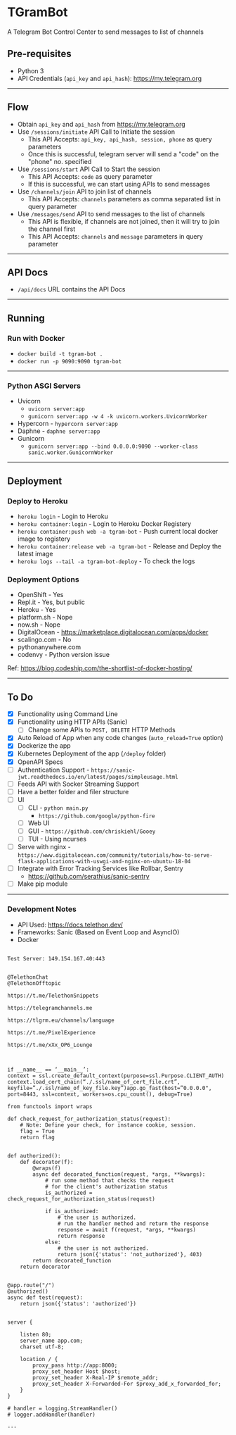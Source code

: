 TGramBot
===

A Telegram Bot Control Center to send messages to list of channels


## Pre-requisites

- Python 3
- API Credentials (`api_key` and `api_hash`): https://my.telegram.org

---

## Flow

- Obtain `api_key` and `api_hash` from https://my.telegram.org
- Use `/sessions/initiate` API Call to Initiate the session
  - This API Accepts: `api_key, api_hash, session, phone` as query parameters
  - Once this is successful, telegram server will send a "code" on the "phone" no. specified
- Use `/sessions/start` API Call to Start the session
  - This API Accepts: `code` as query parameter
  - If this is successful, we can start using APIs to send messages
- Use `/channels/join` API to join list of channels
  - This API Accepts: `channels` parameters as comma separated list in query parameter
- Use `/messages/send` API to send messages to the list of channels
  - This API is flexible, if channels are not joined, then it will try to join the channel first
  - This API Accepts: `channels` and `message` parameters in query parameter

---

## API Docs

- `/api/docs` URL contains the API Docs

---

## Running

### Run with Docker

- `docker build -t tgram-bot .`
- `docker run -p 9090:9090 tgram-bot`

---

### Python ASGI Servers

- Uvicorn 
  -  `uvicorn server:app`
  -  `gunicorn server:app -w 4 -k uvicorn.workers.UvicornWorker`
- Hypercorn - `hypercorn server:app`
- Daphne - `daphne server:app`
- Gunicorn
  - `gunicorn server:app --bind 0.0.0.0:9090 --worker-class sanic.worker.GunicornWorker`

---

## Deployment

### Deploy to Heroku

- `heroku login` - Login to Heroku
- `heroku container:login` - Login to Heroku Docker Registery
- `heroku container:push web -a tgram-bot` - Push current local docker image to registery
- `heroku container:release web -a tgram-bot` - Release and Deploy the latest image
- `heroku logs --tail -a tgram-bot-deploy` - To check the logs

### Deployment Options
- OpenShift - Yes
- Repl.it - Yes, but public
- Heroku - Yes
- platform.sh - Nope
- now.sh - Nope
- DigitalOcean - https://marketplace.digitalocean.com/apps/docker
- scalingo.com - No
- pythonanywhere.com
- codenvy - Python version issue

Ref: https://blog.codeship.com/the-shortlist-of-docker-hosting/

---

## To Do
- [x] Functionality using Command Line
- [x] Functionality using HTTP APIs (Sanic)
  - [ ] Change some APIs to `POST, DELETE` HTTP Methods
- [x] Auto Reload of App when any code changes (`auto_reload=True` option)
- [x] Dockerize the app
- [x] Kubernetes Deployment of the app (`/deploy` folder)
- [x] OpenAPI Specs
- [ ] Authentication Support - `https://sanic-jwt.readthedocs.io/en/latest/pages/simpleusage.html`
- [ ] Feeds API with Socker Streaming Support 
- [ ] Have a better folder and filer structure
- [ ] UI
  - [ ] CLI - `python main.py`
      - `https://github.com/google/python-fire`
  - [ ] Web UI
  - [ ] GUI - `https://github.com/chriskiehl/Gooey`
  - [ ] TUI - Using ncurses
- [ ] Serve with nginx - `https://www.digitalocean.com/community/tutorials/how-to-serve-flask-applications-with-uswgi-and-nginx-on-ubuntu-18-04`
- [ ] Integrate with Error Tracking Services like Rollbar, Sentry
  - https://github.com/serathius/sanic-sentry
- [ ] Make pip module

---

### Development Notes

- API Used: https://docs.telethon.dev/
- Frameworks: Sanic (Based on Event Loop and AsyncIO)
- Docker

```

Test Server: 149.154.167.40:443


@TelethonChat
@TelethonOfftopic

https://t.me/TelethonSnippets

https://telegramchannels.me

https://tlgrm.eu/channels/language

https://t.me/PixelExperience

https://t.me/xXx_OP6_Lounge



if __name__ == ‘__main__’:
context = ssl.create_default_context(purpose=ssl.Purpose.CLIENT_AUTH)
context.load_cert_chain(“./.ssl/name_of_cert_file.crt”, keyfile=”./.ssl/name_of_key_file.key”)app.go_fast(host=”0.0.0.0", port=8443, ssl=context, workers=os.cpu_count(), debug=True)

from functools import wraps

def check_request_for_authorization_status(request):
    # Note: Define your check, for instance cookie, session.
    flag = True
    return flag


def authorized():
    def decorator(f):
        @wraps(f)
        async def decorated_function(request, *args, **kwargs):
            # run some method that checks the request
            # for the client's authorization status
            is_authorized = check_request_for_authorization_status(request)

            if is_authorized:
                # the user is authorized.
                # run the handler method and return the response
                response = await f(request, *args, **kwargs)
                return response
            else:
                # the user is not authorized.
                return json({'status': 'not_authorized'}, 403)
        return decorated_function
    return decorator


@app.route("/")
@authorized()
async def test(request):
    return json({'status': 'authorized'})


server {

    listen 80;
    server_name app.com;
    charset utf-8;

    location / {
        proxy_pass http://app:8000;
        proxy_set_header Host $host;
        proxy_set_header X-Real-IP $remote_addr;
        proxy_set_header X-Forwarded-For $proxy_add_x_forwarded_for;
    }
}

# handler = logging.StreamHandler()
# logger.addHandler(handler)

---

```